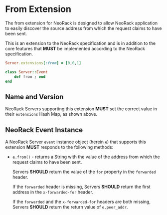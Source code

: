 # From Extension

The from extension for NeoRack is designed to allow NeoRack application to easily discover the source address from which the request claims to have been sent.

This is an extension to the NeoRack specification and is in addition to the core features that **MUST** be implemented according to the NeoRack specification.

```ruby
Server.extensions[:from] = [0,0,1]

class Server::Event
    def from ; end
end
```

## Name and Version

NeoRack Servers supporting this extension **MUST** set the correct value in their `extensions` Hash Map, as shown above.

## NeoRack Event Instance

A NeoRack Server `event` instance object (herein `e`) that supports this extension **MUST** responds to the following methods:

* `e.from()` - returns a String with the value of the address from which the request claims to have been sent.

    Servers **SHOULD** return the value of the `for` property in the `forwarded` header.

    If the `forwarded` header is missing, Servers **SHOULD** return the first address in the `x-forwarded-for` header.

    If the `forwarded` and the `x-forwarded-for` headers are both missing, Servers **SHOULD** return the return value of `e.peer_addr`.
